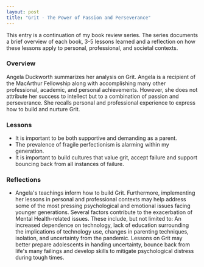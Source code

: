 ```yaml
---
layout: post
title: "Grit - The Power of Passion and Perseverance"
---
```


This entry is a continuation of my book review series.
The series documents a brief overview of each book,
3-5 lessons learned and a reflection on how these lessons apply to
personal, professional, and societal contexts.

### **Overview**

Angela Duckworth summarizes her analysis on Grit. Angela is a recipient of the MacArthur Fellowship along with accomplishing many other professional, academic, and personal achievements. However, she does not attribute her success to intellect but to a combination of passion and perseverance. She recalls personal and professional experience to express how to build and nurture Grit.

### **Lessons**

- It is important to be both supportive and demanding as a parent.
- The prevalence of fragile perfectionism is alarming within my generation.
- It is important to build cultures that value grit, accept failure and support bouncing back from all instances of failure.

### **Reflections**

- Angela's teachings inform how to build Grit. Furthermore, implementing her lessons in personal and professional contexts may help address some of the most pressing psychological and emotional issues facing younger generations. Several factors contribute to the exacerbation of Mental Health-related issues. These include, but not limited to: An increased dependence on technology, lack of education surrounding the implications of technology use, changes in parenting techniques, isolation, and uncertainty from the pandemic. Lessons on Grit may better prepare adolescents in handing uncertainty, bounce back from life's many failings and develop skills to mitigate psychological distress during tough times.
